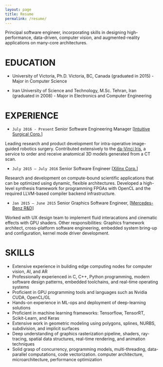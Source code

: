 ```yaml
---
layout: page
title: Resume
permalink: /resume/
---
```

Principal software engineer, incorporating skills in designing high-performance, data-driven, computer vision, and augmented-reality applications on many-core architectures.

# EDUCATION
- University of Victoria, Ph.D.
Victoria, BC, Canada (graduated in 2015) - Major in Computer Science

- Iran University of Science and Technology, M.Sc.
Tehran, Iran (graduated in 2008) - Major in Electronics and Computer Engineering

# EXPERIENCE

- `July 2016 - Present` Senior Software Engineering Manager [[Intuitive Surgical Corp.](https://www.intuitive.com)]

Leading research and product development for intra-operative image-guided robotics surgery. Contributed extensively to the [da-Vinci Iris][davinci-iris],
a service to order and receive anatomical 3D models generated from a CT scan.

- `July 2015 – July 2016` Senior Software Engineer [[Xilinx Corp.](https://www.xilinx.com)]

Research and development on compute-bound scientific applications that can be optimized using dynamic, flexible architectures.
Developed a high-level synthesis framework for programming FPGAs with OpenCL and the required LLVM-based compiler backend infrastructure.

- `Jan 2015 – June 2015` Senior Graphics Software Engineer, [[Mercedes-Benz R&D](https://www.mbrdna.com)]

Worked with UX design team to implement fluid interacations and cinematic effects with GPU shaders. Other responsibilities:
Graphics framework architect, cross-platform software engineering, embedded system bring-up and configuration, kernel mode driver development.


[github-projects]: https://github.com/pouryashirazian
[davinci-iris]: https://www.intuitive.com/en-us/products-and-services/da-vinci/vision/iris

# SKILLS
- Extensive experience in building edge computing nodes for computer vision, AI, and AR
- Professionally experienced in C, C++, Python programming, modern software design
patterns, embedded toolchains, and real-time operating systems
- Proficient in GPU programming tools and languages such as Nvidia CUDA, OpenCL/GL
- Hands-on experience in ML-ops and deployment of deep-learning solutions
- Proficient in machine learning frameworks: Tensorflow, TensorRT, Scikit-Learn, and Keras
- Extensive work in geometric modeling using polygons, splines, NURBS, subdivision, and
implicit surfaces
- Deep understanding of graphics rasterization pipeline, shaders, ray-tracing, spatial data structures, real-time rendering, and animation techniques
- Solid grasp of concurrency, programming models, multi-threading, data-parallel computations, code vectorization. computer architecture, microarchitecture, performance optimization
